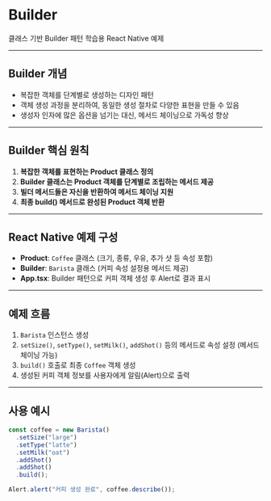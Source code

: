 # Builder

클래스 기반 Builder 패턴 학습용 React Native 예제

---

## Builder 개념

- 복잡한 객체를 단계별로 생성하는 디자인 패턴
- 객체 생성 과정을 분리하여, 동일한 생성 절차로 다양한 표현을 만들 수 있음
- 생성자 인자에 많은 옵션을 넘기는 대신, 메서드 체이닝으로 가독성 향상

---

## Builder 핵심 원칙

1. **복잡한 객체를 표현하는 Product 클래스 정의**
2. **Builder 클래스는 Product 객체를 단계별로 조립하는 메서드 제공**
3. **빌더 메서드들은 자신을 반환하여 메서드 체이닝 지원**
4. **최종 build() 메서드로 완성된 Product 객체 반환**

---

## React Native 예제 구성

- **Product**: `Coffee` 클래스 (크기, 종류, 우유, 추가 샷 등 속성 포함)
- **Builder**: `Barista` 클래스 (커피 속성 설정용 메서드 제공)
- **App.tsx**: Builder 패턴으로 커피 객체 생성 후 Alert로 결과 표시

---

## 예제 흐름

1. `Barista` 인스턴스 생성
2. `setSize()`, `setType()`, `setMilk()`, `addShot()` 등의 메서드로 속성 설정 (메서드 체이닝 가능)
3. `build()` 호출로 최종 `Coffee` 객체 생성
4. 생성된 커피 객체 정보를 사용자에게 알림(Alert)으로 출력

---

## 사용 예시

```ts
const coffee = new Barista()
  .setSize("large")
  .setType("latte")
  .setMilk("oat")
  .addShot()
  .addShot()
  .build();

Alert.alert("커피 생성 완료", coffee.describe());
```
